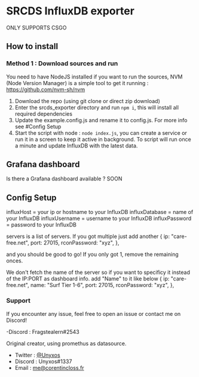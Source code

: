 # SRCDS InfluxDB exporter

ONLY SUPPORTS CSGO

## How to install

### Method 1 : Download sources and run

You need to have NodeJS installed if you want to run the sources, NVM (Node Version Manager) is a simple tool to get it running : https://github.com/nvm-sh/nvm

1. Download the repo (using git clone or direct zip download)
2. Enter the srcds_exporter directory and run `npm i`, this will install all required dependencies
3. Update the example.config.js and rename it to config.js. For more info see #Config Setup
4. Start the script with node : `node index.js`, you can create a service or run it in a screen to keep it active in background. To script will run once a minute and update InfluxDB with the latest data.

## Grafana dashboard

Is there a Grafana dashboard available ? SOON

<LINK>

## Config Setup

influxHost = your ip or hostname to your InfluxDB
influxDatabase = name of your InfluxDB
influxUsername = username to your InfluxDB
influxPassword = password to your InfluxDB

servers is a list of servers. If you got multiple just add another
{
ip: "care-free.net",
port: 27015,
rconPassword: "xyz",
},

and you should be good to go! If you only got 1, remove the remaining onces.

We don't fetch the name of the server so if you want to specificy it instead of the IP:PORT as dashboard info. add "Name" to it like below
{
ip: "care-free.net",
name: "Surf Tier 1-6",
port: 27015,
rconPassword: "xyz",
},

### Support

If you encounter any issue, feel free to open an issue or contact me on Discord!

-Discord : Fragstealern#2543

Original creator, using promethus as datasource.

- Twitter : [@Unyxos](https://twitter.com/Unyxos)
- Discord : Unyxos#1337
- Email : [me@corentincloss.fr](mailto://me@corentincloss.fr)
